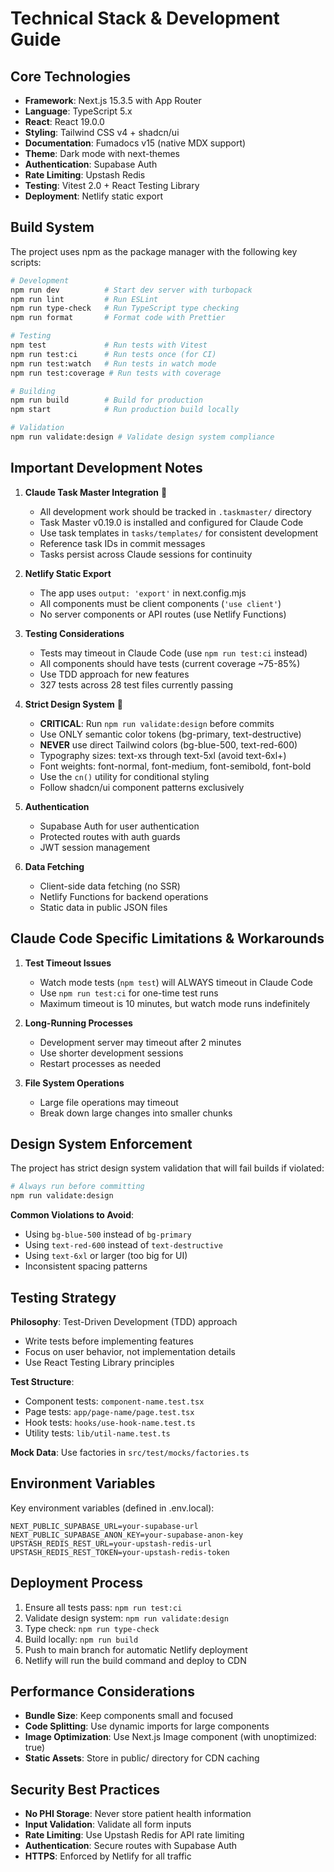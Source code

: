 # Technical Stack & Development Guide

## Core Technologies

- **Framework**: Next.js 15.3.5 with App Router
- **Language**: TypeScript 5.x
- **React**: React 19.0.0
- **Styling**: Tailwind CSS v4 + shadcn/ui
- **Documentation**: Fumadocs v15 (native MDX support)
- **Theme**: Dark mode with next-themes
- **Authentication**: Supabase Auth
- **Rate Limiting**: Upstash Redis
- **Testing**: Vitest 2.0 + React Testing Library
- **Deployment**: Netlify static export

## Build System

The project uses npm as the package manager with the following key scripts:

```bash
# Development
npm run dev          # Start dev server with turbopack
npm run lint         # Run ESLint
npm run type-check   # Run TypeScript type checking
npm run format       # Format code with Prettier

# Testing
npm test             # Run tests with Vitest
npm run test:ci      # Run tests once (for CI)
npm run test:watch   # Run tests in watch mode
npm run test:coverage # Run tests with coverage

# Building
npm run build        # Build for production
npm start            # Run production build locally

# Validation
npm run validate:design # Validate design system compliance
```

## Important Development Notes

1. **Claude Task Master Integration** 🎯
   - All development work should be tracked in `.taskmaster/` directory
   - Task Master v0.19.0 is installed and configured for Claude Code
   - Use task templates in `tasks/templates/` for consistent development
   - Reference task IDs in commit messages
   - Tasks persist across Claude sessions for continuity

2. **Netlify Static Export**
   - The app uses `output: 'export'` in next.config.mjs
   - All components must be client components (`'use client'`)
   - No server components or API routes (use Netlify Functions)

3. **Testing Considerations**
   - Tests may timeout in Claude Code (use `npm run test:ci` instead)
   - All components should have tests (current coverage ~75-85%)
   - Use TDD approach for new features
   - 327 tests across 28 test files currently passing

4. **Strict Design System** 🎨
   - **CRITICAL**: Run `npm run validate:design` before commits
   - Use ONLY semantic color tokens (bg-primary, text-destructive)
   - **NEVER** use direct Tailwind colors (bg-blue-500, text-red-600)
   - Typography sizes: text-xs through text-5xl (avoid text-6xl+)
   - Font weights: font-normal, font-medium, font-semibold, font-bold
   - Use the `cn()` utility for conditional styling
   - Follow shadcn/ui component patterns exclusively

5. **Authentication**
   - Supabase Auth for user authentication
   - Protected routes with auth guards
   - JWT session management

6. **Data Fetching**
   - Client-side data fetching (no SSR)
   - Netlify Functions for backend operations
   - Static data in public JSON files

## Claude Code Specific Limitations & Workarounds

1. **Test Timeout Issues**
   - Watch mode tests (`npm test`) will ALWAYS timeout in Claude Code
   - Use `npm run test:ci` for one-time test runs
   - Maximum timeout is 10 minutes, but watch mode runs indefinitely

2. **Long-Running Processes**
   - Development server may timeout after 2 minutes
   - Use shorter development sessions
   - Restart processes as needed

3. **File System Operations**
   - Large file operations may timeout
   - Break down large changes into smaller chunks

## Design System Enforcement

The project has strict design system validation that will fail builds if violated:

```bash
# Always run before committing
npm run validate:design
```

**Common Violations to Avoid**:
- Using `bg-blue-500` instead of `bg-primary`
- Using `text-red-600` instead of `text-destructive`
- Using `text-6xl` or larger (too big for UI)
- Inconsistent spacing patterns

## Testing Strategy

**Philosophy**: Test-Driven Development (TDD) approach
- Write tests before implementing features
- Focus on user behavior, not implementation details
- Use React Testing Library principles

**Test Structure**:
- Component tests: `component-name.test.tsx`
- Page tests: `app/page-name/page.test.tsx`
- Hook tests: `hooks/use-hook-name.test.ts`
- Utility tests: `lib/util-name.test.ts`

**Mock Data**: Use factories in `src/test/mocks/factories.ts`

## Environment Variables

Key environment variables (defined in .env.local):

```
NEXT_PUBLIC_SUPABASE_URL=your-supabase-url
NEXT_PUBLIC_SUPABASE_ANON_KEY=your-supabase-anon-key
UPSTASH_REDIS_REST_URL=your-upstash-redis-url
UPSTASH_REDIS_REST_TOKEN=your-upstash-redis-token
```

## Deployment Process

1. Ensure all tests pass: `npm run test:ci`
2. Validate design system: `npm run validate:design`
3. Type check: `npm run type-check`
4. Build locally: `npm run build`
5. Push to main branch for automatic Netlify deployment
6. Netlify will run the build command and deploy to CDN

## Performance Considerations

- **Bundle Size**: Keep components small and focused
- **Code Splitting**: Use dynamic imports for large components
- **Image Optimization**: Use Next.js Image component (with unoptimized: true)
- **Static Assets**: Store in public/ directory for CDN caching

## Security Best Practices

- **No PHI Storage**: Never store patient health information
- **Input Validation**: Validate all form inputs
- **Rate Limiting**: Use Upstash Redis for API rate limiting
- **Authentication**: Secure routes with Supabase Auth
- **HTTPS**: Enforced by Netlify for all traffic